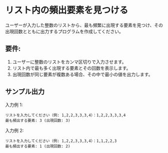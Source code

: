 # リスト内の頻出要素を見つける

ユーザーが入力した整数のリストから、最も頻繁に出現する要素を見つけ、その出現回数とともに出力するプログラムを作成してください。

## 要件:

1. ユーザーに整数のリストをカンマ区切りで入力させます。
1. リスト内で最も多く出現する要素とその回数を表示します。
1. 出現回数が同じ要素が複数ある場合、その中で最小の値を出力します。

## サンプル出力

入力例 1:

```
リストを入力してください（例: 1,2,2,3,3,3,4）：1,2,2,3,3,3,4
最も頻出する要素: 3 (出現回数: 3)
```

入力例 2:

```
リストを入力してください（例: 1,2,2,3,3,3,4）：1,1,2,2,3
最も頻出する要素: 1 (出現回数: 2)
```
